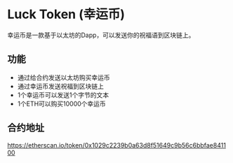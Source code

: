# Luck Token (幸运币)

幸运币是一款基于以太坊的Dapp，可以发送你的祝福语到区块链上。

## 功能
* 通过给合约发送以太坊购买幸运币
* 通过幸运币发送祝福到区块链上
* 1个幸运币可以发送1个字节的文本
* 1个ETH可以购买10000个幸运币

## 合约地址
https://etherscan.io/token/0x1029c2239b0a63d8f51649c9b56c6bbfae841100
